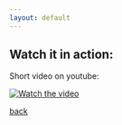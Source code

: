 ```yaml
---
layout: default
---
```


## Watch it in action:

Short video on youtube:

 [![Watch the video](https://img.youtube.com/vi/dOE0iB-CEGM/maxresdefault.jpg)](https://youtu.be/dOE0iB-CEGM)

[back](./)
